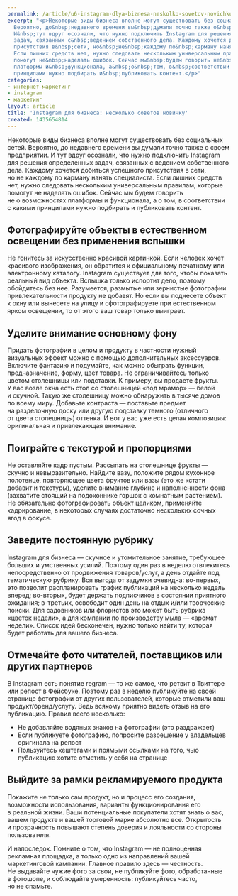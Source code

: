 ```yaml
---
permalink: /article/u6-instagram-dlya-biznesa-neskolko-sovetov-novichku
excerpt: "<p>Некоторые виды бизнеса вполне могут существовать без социальных сетей.
  Вероятно, до&nbsp;недавнего времени вы&nbsp;думали точно также о&nbsp;своем предприятии.
  И&nbsp;тут вдруг осознали, что нужно подключить Instagram для решения определенных
  задач, связанных с&nbsp;ведением собственного дела. Каждому хочется добиться успешного
  присутствия в&nbsp;сети, но&nbsp;не&nbsp;каждому по&nbsp;карману нанять специалиста.
  Если лишних средств нет, нужно следовать нескольким универсальным правилам, которые
  помогут не&nbsp;наделать ошибок. Сейчас мы&nbsp;будем говорить не&nbsp;о&nbsp;возможностях
  платформы и&nbsp;функционала, а&nbsp;о&nbsp;том, в&nbsp;соответствии с&nbsp;какими
  принципами нужно подбирать и&nbsp;публиковать контент.</p>"
categories:
- интернет-маркетинг
- instagram
- маркетинг
layout: article
title: 'Instagram для бизнеса: несколько советов новичку'
created: 1435654814
---
```

<p>Некоторые виды бизнеса вполне могут существовать без социальных сетей. Вероятно, до&nbsp;недавнего времени вы&nbsp;думали точно также о&nbsp;своем предприятии. И&nbsp;тут вдруг осознали, что нужно подключить Instagram для решения определенных задач, связанных с&nbsp;ведением собственного дела. Каждому хочется добиться успешного присутствия в&nbsp;сети, но&nbsp;не&nbsp;каждому по&nbsp;карману нанять специалиста. Если лишних средств нет, нужно следовать нескольким универсальным правилам, которые помогут не&nbsp;наделать ошибок. Сейчас мы&nbsp;будем говорить не&nbsp;о&nbsp;возможностях платформы и&nbsp;функционала, а&nbsp;о&nbsp;том, в&nbsp;соответствии с&nbsp;какими принципами нужно подбирать и&nbsp;публиковать контент.</p>
<h2>Фотографируйте объекты в&nbsp;естественном освещении без применения вспышки</h2>
<p>Не&nbsp;гонитесь за&nbsp;искусственно красивой картинкой. Если человек хочет красивого изображения, он&nbsp;обратится к&nbsp;официальному печатному или электронному каталогу. Instagram существует для того, чтобы показать реальный вид объекта. Вспышка только испортит дело, поэтому обойдитесь без нее. Разумеется, размытые или зернистые фотографии привлекательности продукту не&nbsp;добавят. Но&nbsp;если вы&nbsp;поднесете объект к&nbsp;окну или вынесете на&nbsp;улицу и&nbsp;сфотографируете при естественном ярком освещении, то&nbsp;от&nbsp;этого ваш товар только выиграет. </p>
<h2>Уделите внимание основному фону</h2>
<p>Придать фотографии в&nbsp;целом и&nbsp;продукту в&nbsp;частности нужный визуальных эффект можно с&nbsp;помощью дополнительных аксессуаров. Включите фантазию и&nbsp;подумайте, как можно обыграть функции, предназначение, форму, цвет товара. Не&nbsp;ограничивайтесь только цветом столешницы или подставки. К&nbsp;примеру, вы&nbsp;продаете фрукты. У&nbsp;вас возле окна есть стол со&nbsp;столешницей «под мрамор»&nbsp;— белой и&nbsp;скучной. Такую&nbsp;же столешницу можно обнаружить в&nbsp;тысяче домов по&nbsp;всему миру. Добавьте контраста&nbsp;— поставьте предмет на&nbsp;разделочную доску или другую подставку темного (отличного от&nbsp;цвета столешницы) оттенка. И&nbsp;вот у&nbsp;вас уже есть целая композиция: оригинальная и&nbsp;привлекающая внимание. </p>
<h2>Поиграйте с&nbsp;текстурой и&nbsp;пропорциями</h2>
<p>Не&nbsp;оставляйте кадр пустым. Рассыпать на&nbsp;столешнице фрукты&nbsp;— скучно и&nbsp;невыразительно. Найдите вазу, положите рядом кухонное полотенце, повторяющее цвета фруктов или вазы (это&nbsp;же кстати добавит и&nbsp;текстуры), уделите внимание глубине и&nbsp;наполненности фона (захватите стоящий на&nbsp;подоконнике горшок с&nbsp;комнатным растением). Не&nbsp;обязательно фотографировать объект целиком, применяйте кадрирование, в некоторых случаях достаточно нескольких сочных ягод в&nbsp;фокусе.</p>
<h2>Заведите постоянную рубрику</h2>
<p>Instagram для бизнеса&nbsp;— скучное и&nbsp;утомительное занятие, требующее больших и&nbsp;умственных усилий. Поэтому один раз в&nbsp;неделю отвлекитесь непосредственно от&nbsp;продвижения товаров/услуг, а&nbsp;день отдайте под тематическую рубрику. Вся выгода от&nbsp;задумки очевидна: во-первых, это позволит распланировать график публикаций на&nbsp;несколько недель вперед; во-вторых, будет держать подписчиков в&nbsp;состоянии приятного ожидания; в-третьих, освободит один день на&nbsp;отдых и/или творческие поиски. Для садовников или флористов это может быть рубрика «цветок недели», а&nbsp;для компании по&nbsp;производству мыла&nbsp;— «аромат недели». Список идей бесконечен, нужно только найти&nbsp;ту, которая будет работать для вашего бизнеса.</p>
<h2>Отмечайте фото читателей, поставщиков или других партнеров</h2>
<p>В&nbsp;Instagram есть понятие regram&nbsp;— то&nbsp;же самое, что ретвит в&nbsp;Твиттере или репост в&nbsp;Фейсбуке. Поэтому раз в&nbsp;неделю публикуйте на&nbsp;своей странице фотографии от&nbsp;других пользователей, которые отметили ваш продукт/бренд/услугу. Ведь всякому приятно видеть отзыв на&nbsp;его публикацию. Правил всего несколько: </p>
<p>
	<ul>
		<li><span>Не</span>&nbsp;<span>добавляйте водяных знаков на</span>&nbsp;<span>фотографии (это раздражает)</span></li>
		<li><span>Если публикуете фотографию, попросите разрешение у</span>&nbsp;<span>владельцев оригинала на</span>&nbsp;<span>репост</span></li>
		<li><span>Пользуйтесь хештегами и</span>&nbsp;<span>прямыми ссылками </span><span>на</span>&nbsp;<span>того, чью публикацию хотите отметить у</span>&nbsp;<span>себя на</span>&nbsp;<span>странице</span></li>
	</ul>
</p>
<h2>Выйдите за&nbsp;рамки рекламируемого продукта</h2>
<p>Покажите не&nbsp;только сам продукт, но&nbsp;и&nbsp;процесс его создания, возможности использования, варианты функционирования его в&nbsp;реальной жизни. Ваши потенциальные покупатели хотят знать о&nbsp;вас, вашем продукте и&nbsp;вашей торговой марке абсолютно все. Открытость и&nbsp;прозрачность повышают степень доверия и&nbsp;лояльности со&nbsp;стороны пользователя.</p>
<p>И&nbsp;напоследок. Помните о&nbsp;том, что Instagram&nbsp;— не&nbsp;полноценная рекламная площадка, а&nbsp;только одно из&nbsp;направлений вашей маркетинговой кампании. Главное правило здесь&nbsp;— честность. Не&nbsp;выдавайте чужие фото за&nbsp;свои, не&nbsp;публикуйте фото, обработанные в&nbsp;фотошопе, и&nbsp;соблюдайте умеренность: публикуйтесь часто, но&nbsp;не&nbsp;спамьте.</p>
